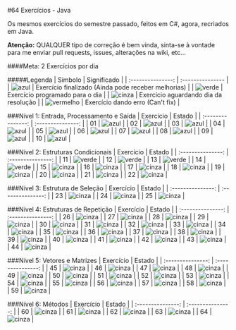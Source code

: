 #64 Exercícios - Java


Os mesmos exercícios do semestre passado, feitos em C#, agora, recriados em Java.

**Atenção:** QUALQUER tipo de correção é bem vinda, sinta-se à vontade para me enviar pull requests, issues, alterações na wiki, etc...

####Meta: 2 Exercícios por dia




#####Legenda
| Símbolo  | Significado |
| :---------------: | :--------------- |
| ![azul](https://cloud.githubusercontent.com/assets/5847145/6166115/634f3374-b294-11e4-85e2-b5483081ddcf.png) | Exercício finalizado (Ainda pode receber melhorias) |
| ![verde](https://cloud.githubusercontent.com/assets/5847145/6166114/634c06b8-b294-11e4-98f3-bf758d351465.png) | Exercício programado para o dia |
| ![cinza](https://cloud.githubusercontent.com/assets/5847145/6166112/63047c8a-b294-11e4-9333-3071910c11d2.png) | Exercício aguardando dia da resolução |
| ![vermelho](https://cloud.githubusercontent.com/assets/5847145/6166113/6326ad8c-b294-11e4-855d-9095eb7a5f45.png) | Exercício dando erro (Can't fix) |

###Nível 1: Entrada, Processamento e Saída
| Exercício  | Estado |
| :---------------: | :---------------: |
| 01 | ![azul](https://cloud.githubusercontent.com/assets/5847145/6166115/634f3374-b294-11e4-85e2-b5483081ddcf.png) |
| 02 | ![azul](https://cloud.githubusercontent.com/assets/5847145/6166115/634f3374-b294-11e4-85e2-b5483081ddcf.png) |
| 03 | ![azul](https://cloud.githubusercontent.com/assets/5847145/6166115/634f3374-b294-11e4-85e2-b5483081ddcf.png) |
| 04 | ![azul](https://cloud.githubusercontent.com/assets/5847145/6166115/634f3374-b294-11e4-85e2-b5483081ddcf.png) |
| 05 | ![azul](https://cloud.githubusercontent.com/assets/5847145/6166115/634f3374-b294-11e4-85e2-b5483081ddcf.png) |
| 06 | ![azul](https://cloud.githubusercontent.com/assets/5847145/6166115/634f3374-b294-11e4-85e2-b5483081ddcf.png) |
| 07 | ![azul](https://cloud.githubusercontent.com/assets/5847145/6166115/634f3374-b294-11e4-85e2-b5483081ddcf.png) |
| 08 | ![azul](https://cloud.githubusercontent.com/assets/5847145/6166115/634f3374-b294-11e4-85e2-b5483081ddcf.png) |
| 09 | ![azul](https://cloud.githubusercontent.com/assets/5847145/6166115/634f3374-b294-11e4-85e2-b5483081ddcf.png) |
| 10 | ![azul](https://cloud.githubusercontent.com/assets/5847145/6166115/634f3374-b294-11e4-85e2-b5483081ddcf.png) |


###Nível 2: Estruturas Condicionais
| Exercício  | Estado |
| :---------------: | :---------------: |
| 11 | ![verde](https://cloud.githubusercontent.com/assets/5847145/6166114/634c06b8-b294-11e4-98f3-bf758d351465.png) |
| 12 | ![verde](https://cloud.githubusercontent.com/assets/5847145/6166114/634c06b8-b294-11e4-98f3-bf758d351465.png) |
| 13 | ![verde](https://cloud.githubusercontent.com/assets/5847145/6166114/634c06b8-b294-11e4-98f3-bf758d351465.png) |
| 14 | ![verde](https://cloud.githubusercontent.com/assets/5847145/6166114/634c06b8-b294-11e4-98f3-bf758d351465.png) |
| 15 | ![cinza](https://cloud.githubusercontent.com/assets/5847145/6166112/63047c8a-b294-11e4-9333-3071910c11d2.png) |
| 16 | ![cinza](https://cloud.githubusercontent.com/assets/5847145/6166112/63047c8a-b294-11e4-9333-3071910c11d2.png) |
| 17 | ![cinza](https://cloud.githubusercontent.com/assets/5847145/6166112/63047c8a-b294-11e4-9333-3071910c11d2.png) |
| 18 | ![cinza](https://cloud.githubusercontent.com/assets/5847145/6166112/63047c8a-b294-11e4-9333-3071910c11d2.png) |
| 19 | ![cinza](https://cloud.githubusercontent.com/assets/5847145/6166112/63047c8a-b294-11e4-9333-3071910c11d2.png) |
| 20 | ![cinza](https://cloud.githubusercontent.com/assets/5847145/6166112/63047c8a-b294-11e4-9333-3071910c11d2.png) |
| 21 | ![cinza](https://cloud.githubusercontent.com/assets/5847145/6166112/63047c8a-b294-11e4-9333-3071910c11d2.png) |
| 22 | ![cinza](https://cloud.githubusercontent.com/assets/5847145/6166112/63047c8a-b294-11e4-9333-3071910c11d2.png) |


###Nível 3: Estrutura de Seleção
| Exercício  | Estado |
| :---------------: | :---------------: |
| 23 | ![cinza](https://cloud.githubusercontent.com/assets/5847145/6166112/63047c8a-b294-11e4-9333-3071910c11d2.png) |
| 24 | ![cinza](https://cloud.githubusercontent.com/assets/5847145/6166112/63047c8a-b294-11e4-9333-3071910c11d2.png) |
| 25 | ![cinza](https://cloud.githubusercontent.com/assets/5847145/6166112/63047c8a-b294-11e4-9333-3071910c11d2.png) |


###Nível 4: Estruturas de Repetição
| Exercício  | Estado |
| :---------------: | :---------------: |
| 26 | ![cinza](https://cloud.githubusercontent.com/assets/5847145/6166112/63047c8a-b294-11e4-9333-3071910c11d2.png) |
| 27 | ![cinza](https://cloud.githubusercontent.com/assets/5847145/6166112/63047c8a-b294-11e4-9333-3071910c11d2.png) |
| 28 | ![cinza](https://cloud.githubusercontent.com/assets/5847145/6166112/63047c8a-b294-11e4-9333-3071910c11d2.png) |
| 29 | ![cinza](https://cloud.githubusercontent.com/assets/5847145/6166112/63047c8a-b294-11e4-9333-3071910c11d2.png) |
| 30 | ![cinza](https://cloud.githubusercontent.com/assets/5847145/6166112/63047c8a-b294-11e4-9333-3071910c11d2.png) |
| 31 | ![cinza](https://cloud.githubusercontent.com/assets/5847145/6166112/63047c8a-b294-11e4-9333-3071910c11d2.png) |
| 32 | ![cinza](https://cloud.githubusercontent.com/assets/5847145/6166112/63047c8a-b294-11e4-9333-3071910c11d2.png) |
| 33 | ![cinza](https://cloud.githubusercontent.com/assets/5847145/6166112/63047c8a-b294-11e4-9333-3071910c11d2.png) |
| 34 | ![cinza](https://cloud.githubusercontent.com/assets/5847145/6166112/63047c8a-b294-11e4-9333-3071910c11d2.png) |
| 35 | ![cinza](https://cloud.githubusercontent.com/assets/5847145/6166112/63047c8a-b294-11e4-9333-3071910c11d2.png) |
| 36 | ![cinza](https://cloud.githubusercontent.com/assets/5847145/6166112/63047c8a-b294-11e4-9333-3071910c11d2.png) |
| 37 | ![cinza](https://cloud.githubusercontent.com/assets/5847145/6166112/63047c8a-b294-11e4-9333-3071910c11d2.png) |
| 38 | ![cinza](https://cloud.githubusercontent.com/assets/5847145/6166112/63047c8a-b294-11e4-9333-3071910c11d2.png) |
| 39 | ![cinza](https://cloud.githubusercontent.com/assets/5847145/6166112/63047c8a-b294-11e4-9333-3071910c11d2.png) |
| 40 | ![cinza](https://cloud.githubusercontent.com/assets/5847145/6166112/63047c8a-b294-11e4-9333-3071910c11d2.png) |
| 41 | ![cinza](https://cloud.githubusercontent.com/assets/5847145/6166112/63047c8a-b294-11e4-9333-3071910c11d2.png) |
| 42 | ![cinza](https://cloud.githubusercontent.com/assets/5847145/6166112/63047c8a-b294-11e4-9333-3071910c11d2.png) |
| 43 | ![cinza](https://cloud.githubusercontent.com/assets/5847145/6166112/63047c8a-b294-11e4-9333-3071910c11d2.png) |
| 44 | ![cinza](https://cloud.githubusercontent.com/assets/5847145/6166112/63047c8a-b294-11e4-9333-3071910c11d2.png) |


###Nível 5: Vetores e Matrizes
| Exercício  | Estado |
| :---------------: | :---------------: |
| 45 | ![cinza](https://cloud.githubusercontent.com/assets/5847145/6166112/63047c8a-b294-11e4-9333-3071910c11d2.png) |
| 46 | ![cinza](https://cloud.githubusercontent.com/assets/5847145/6166112/63047c8a-b294-11e4-9333-3071910c11d2.png) |
| 47 | ![cinza](https://cloud.githubusercontent.com/assets/5847145/6166112/63047c8a-b294-11e4-9333-3071910c11d2.png) |
| 48 | ![cinza](https://cloud.githubusercontent.com/assets/5847145/6166112/63047c8a-b294-11e4-9333-3071910c11d2.png) |
| 49 | ![cinza](https://cloud.githubusercontent.com/assets/5847145/6166112/63047c8a-b294-11e4-9333-3071910c11d2.png) |
| 50 | ![cinza](https://cloud.githubusercontent.com/assets/5847145/6166112/63047c8a-b294-11e4-9333-3071910c11d2.png) |
| 51 | ![cinza](https://cloud.githubusercontent.com/assets/5847145/6166112/63047c8a-b294-11e4-9333-3071910c11d2.png) |
| 52 | ![cinza](https://cloud.githubusercontent.com/assets/5847145/6166112/63047c8a-b294-11e4-9333-3071910c11d2.png) |
| 53 | ![cinza](https://cloud.githubusercontent.com/assets/5847145/6166112/63047c8a-b294-11e4-9333-3071910c11d2.png) |
| 54 | ![cinza](https://cloud.githubusercontent.com/assets/5847145/6166112/63047c8a-b294-11e4-9333-3071910c11d2.png) |
| 55 | ![cinza](https://cloud.githubusercontent.com/assets/5847145/6166112/63047c8a-b294-11e4-9333-3071910c11d2.png) |
| 56 | ![cinza](https://cloud.githubusercontent.com/assets/5847145/6166112/63047c8a-b294-11e4-9333-3071910c11d2.png) |
| 57 | ![cinza](https://cloud.githubusercontent.com/assets/5847145/6166112/63047c8a-b294-11e4-9333-3071910c11d2.png) |
| 58 | ![cinza](https://cloud.githubusercontent.com/assets/5847145/6166112/63047c8a-b294-11e4-9333-3071910c11d2.png) |
| 59 | ![cinza](https://cloud.githubusercontent.com/assets/5847145/6166112/63047c8a-b294-11e4-9333-3071910c11d2.png) |


###Nível 6: Métodos
| Exercício  | Estado |
| :---------------: | :---------------: |
| 60 | ![cinza](https://cloud.githubusercontent.com/assets/5847145/6166112/63047c8a-b294-11e4-9333-3071910c11d2.png) |
| 61 | ![cinza](https://cloud.githubusercontent.com/assets/5847145/6166112/63047c8a-b294-11e4-9333-3071910c11d2.png) |
| 62 | ![cinza](https://cloud.githubusercontent.com/assets/5847145/6166112/63047c8a-b294-11e4-9333-3071910c11d2.png) |
| 63 | ![cinza](https://cloud.githubusercontent.com/assets/5847145/6166112/63047c8a-b294-11e4-9333-3071910c11d2.png) |
| 64 | ![cinza](https://cloud.githubusercontent.com/assets/5847145/6166112/63047c8a-b294-11e4-9333-3071910c11d2.png) |


